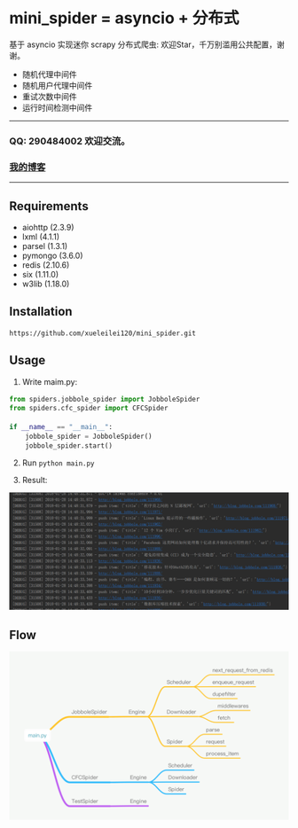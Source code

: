 mini_spider = asyncio + 分布式
===========================
基于 asyncio 实现迷你 scrapy 分布式爬虫: 欢迎Star，千万别滥用公共配置，谢谢。
* 随机代理中间件
* 随机用户代理中间件
* 重试次数中间件
* 运行时间检测中间件
****
### QQ: 290484002 欢迎交流。
### [我的博客](http://blog.csdn.net/shaququ/article/category/7042918)
****
## Requirements
* aiohttp (2.3.9)
* lxml (4.1.1)
* parsel (1.3.1)
* pymongo (3.6.0)
* redis (2.10.6)
* six (1.11.0)
* w3lib (1.18.0)
## Installation
    https://github.com/xueleilei120/mini_spider.git
## Usage

1. Write maim.py:

```python
from spiders.jobbole_spider import JobboleSpider
from spiders.cfc_spider import CFCSpider

if __name__ == "__main__":
    jobbole_spider = JobboleSpider()
    jobbole_spider.start()
```
2. Run `python main.py`

3. Result:

![](test/imgs/test.png)

## Flow
![](test/imgs/flow.png)
